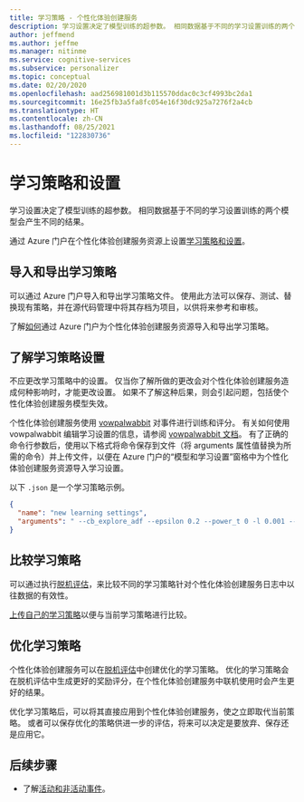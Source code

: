 ```yaml
---
title: 学习策略 - 个性化体验创建服务
description: 学习设置决定了模型训练的超参数。 相同数据基于不同的学习设置训练的两个模型会产生不同的结果。
author: jeffmend
ms.author: jeffme
ms.manager: nitinme
ms.service: cognitive-services
ms.subservice: personalizer
ms.topic: conceptual
ms.date: 02/20/2020
ms.openlocfilehash: aad256981001d3b115570ddac0c3cf4993bc2da1
ms.sourcegitcommit: 16e25fb3a5fa8fc054e16f30dc925a7276f2a4cb
ms.translationtype: HT
ms.contentlocale: zh-CN
ms.lasthandoff: 08/25/2021
ms.locfileid: "122830736"
---
```

# <a name="learning-policy-and-settings"></a>学习策略和设置

学习设置决定了模型训练的超参数。 相同数据基于不同的学习设置训练的两个模型会产生不同的结果。

通过 Azure 门户在个性化体验创建服务资源上设置[学习策略和设置](how-to-settings.md#configure-rewards-for-the-feedback-loop)。

## <a name="import-and-export-learning-policies"></a>导入和导出学习策略

可以通过 Azure 门户导入和导出学习策略文件。 使用此方法可以保存、测试、替换现有策略，并在源代码管理中将其存档为项目，以供将来参考和审核。

了解[如何](how-to-manage-model.md#import-a-new-learning-policy)通过 Azure 门户为个性化体验创建服务资源导入和导出学习策略。

## <a name="understand-learning-policy-settings"></a>了解学习策略设置

不应更改学习策略中的设置。 仅当你了解所做的更改会对个性化体验创建服务造成何种影响时，才能更改设置。 如果不了解这种后果，则会引起问题，包括使个性化体验创建服务模型失效。

个性化体验创建服务使用 [vowpalwabbit](https://github.com/VowpalWabbit) 对事件进行训练和评分。 有关如何使用 vowpalwabbit 编辑学习设置的信息，请参阅 [vowpalwabbit 文档](https://github.com/VowpalWabbit/vowpal_wabbit/wiki/Command-line-arguments)。 有了正确的命令行参数后，使用以下格式将命令保存到文件（将 arguments 属性值替换为所需的命令）并上传文件，以便在 Azure 门户的“模型和学习设置”窗格中为个性化体验创建服务资源导入学习设置。

以下 `.json` 是一个学习策略示例。

```json
{
  "name": "new learning settings",
  "arguments": " --cb_explore_adf --epsilon 0.2 --power_t 0 -l 0.001 --cb_type mtr -q ::"
}
```

## <a name="compare-learning-policies"></a>比较学习策略

可以通过执行[脱机评估](concepts-offline-evaluation.md)，来比较不同的学习策略针对个性化体验创建服务日志中以往数据的有效性。

[上传自己的学习策略](how-to-manage-model.md)以便与当前学习策略进行比较。

## <a name="optimize-learning-policies"></a>优化学习策略

个性化体验创建服务可以在[脱机评估](how-to-offline-evaluation.md)中创建优化的学习策略。 优化的学习策略会在脱机评估中生成更好的奖励评分，在个性化体验创建服务中联机使用时会产生更好的结果。

优化学习策略后，可以将其直接应用到个性化体验创建服务，使之立即取代当前策略。 或者可以保存优化的策略供进一步的评估，将来可以决定是要放弃、保存还是应用它。

## <a name="next-steps"></a>后续步骤

* 了解[活动和非活动事件](concept-active-inactive-events.md)。
